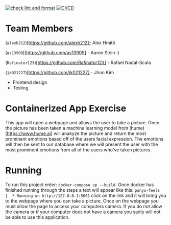 [![check lint and format](https://github.com/software-students-fall2023/4-containerized-app-exercise-team-team-team-team-team-team/actions/workflows/lint.yml/badge.svg)](https://github.com/software-students-fall2023/4-containerized-app-exercise-team-team-team-team-team-team/actions/workflows/lint.yml)
[![CI/CD](https://github.com/software-students-fall2023/4-containerized-app-exercise-team-team-team-team-team-team/actions/workflows/python-app.yml/badge.svg)](https://github.com/software-students-fall2023/4-containerized-app-exercise-team-team-team-team-team-team/actions/workflows/python-app.yml)

# Team Members
(`alexh212`)[https://github.com/alexh212]- Alex Hmitti

(`as13909`)[https://github.com/as13909] - Aaron Stein :)

(`Rafinator123`)[https://github.com/Rafinator123] - Rafael Nadal-Scala

(`jk021227`)[https://github.com/jk021227] - Jhon Kim 

- Frontend design
- Testing

# Containerized App Exercise

This app will open a webpage and allows the user to take a picture. Once the picture has been taken a machine learning model from (hume)[https://www.hume.ai] will anakyze the picture and return the most prominent emotions based off of the users facial expression. The emotions will then be sent to our database where we will present the user with the most prominent emotions from all of the users who've taken pictures. 

# Running
To run this project enter: `docker-compose up --build`. Once docker has finished running through the steps a text will appear like this: ``ponyo-feels  |  * Running on http://127.0.0.1:5001`` click on the link and it will bring you to the webpage where you can take a picture. Once on the webpage you must allow the page to access your computers camera. If you do not allow the camera or if your computer does not have a camera you sadly will not be able to use this application. 
